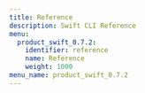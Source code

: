 ```yaml
---
title: Reference
description: Swift CLI Reference
menu:
  product_swift_0.7.2:
    identifier: reference
    name: Reference
    weight: 1000
menu_name: product_swift_0.7.2
---
```


